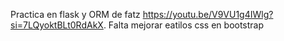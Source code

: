 Practica en flask y ORM de fatz https://youtu.be/V9VU1g4IWlg?si=7LQyoktBLt0RdAkX.
Falta mejorar eatilos css en bootstrap 
